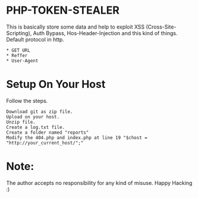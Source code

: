 # PHP-TOKEN-STEALER
This is basically store some data and help to exploit XSS (Cross-Site-Scripting), Auth Bypass, Hos-Header-Injection and this kind of things. Default protocol in http. 
```
* GET URL
* Reffer
* User-Agent
```
# Setup On Your Host
Follow the steps.
```
Download git as zip file.
Upload on your host.
Unzip file.
Create a log.txt file.
Create a folder named "reports"
Modify the 404.php and index.php at line 19 "$chost = "http://your_current_host/";"
```
# Note:
The author accepts no responsibility for any kind of misuse. Happy Hacking :) 
